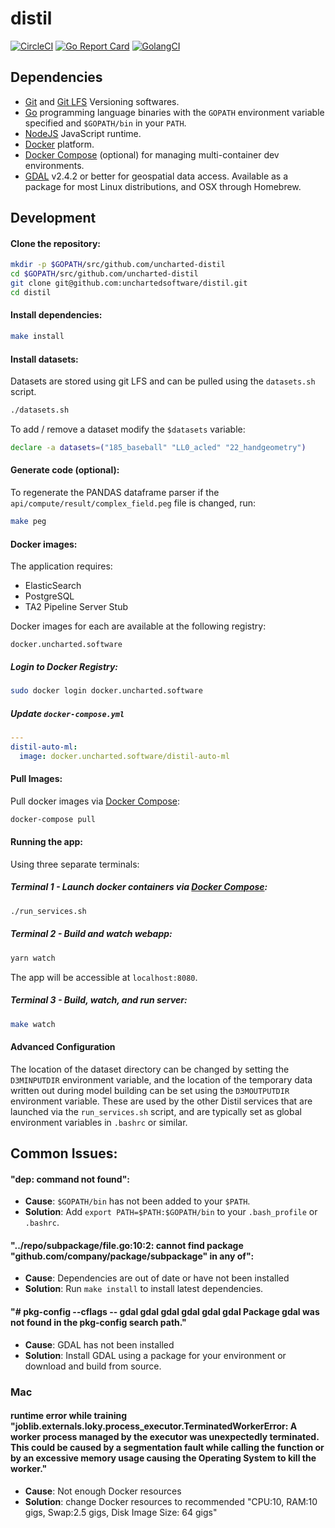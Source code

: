# distil

[![CircleCI](https://circleci.com/gh/uncharted-distil/distil/tree/master.svg?style=svg&&circle-token=ff61c235865dd699cc8b923035a80e6e8d39c63a)](https://circleci.com/gh/unchartedsoftware/distil/tree/master)
[![Go Report Card](https://goreportcard.com/badge/github.com/uncharted-distil/distil)](https://goreportcard.com/report/github.com/uncharted-distil/distil)
[![GolangCI](https://golangci.com/badges/github.com/uncharted-distil/distil.svg)](https://golangci.com/r/github.com/uncharted-distil/distil)

## Dependencies

- [Git](https://git-scm.com) and [Git LFS](https://git-lfs.github.com) Versioning softwares.
- [Go](https://golang.org/) programming language binaries with the `GOPATH` environment variable specified and `$GOPATH/bin` in your `PATH`.
- [NodeJS](http://nodejs.org/) JavaScript runtime.
- [Docker](https://www.docker.com/) platform.
- [Docker Compose](https://docs.docker.com/compose/) (optional) for managing multi-container dev environments.
- [GDAL](https://gdal.org/) v2.4.2 or better for geospatial data access. Available as a package for most Linux distributions, and OSX through Homebrew.

## Development

#### Clone the repository:

```bash
mkdir -p $GOPATH/src/github.com/uncharted-distil
cd $GOPATH/src/github.com/uncharted-distil
git clone git@github.com:unchartedsoftware/distil.git
cd distil
```

#### Install dependencies:

```bash
make install
```

#### Install datasets:

Datasets are stored using git LFS and can be pulled using the `datasets.sh` script.

```bash
./datasets.sh
```

To add / remove a dataset modify the `$datasets` variable:

```bash
declare -a datasets=("185_baseball" "LL0_acled" "22_handgeometry")
```

#### Generate code (optional):

To regenerate the PANDAS dataframe parser if the `api/compute/result/complex_field.peg` file is changed, run:

```bash
make peg
```

#### Docker images:

The application requires:

- ElasticSearch
- PostgreSQL
- TA2 Pipeline Server Stub

Docker images for each are available at the following registry:

```
docker.uncharted.software
```

##### Login to Docker Registry:

```bash
sudo docker login docker.uncharted.software
```

##### Update `docker-compose.yml`

```yaml
---
distil-auto-ml:
  image: docker.uncharted.software/distil-auto-ml
```

#### Pull Images:

Pull docker images via [Docker Compose](https://docs.docker.com/compose/):

```bash
docker-compose pull
```

#### Running the app:

Using three separate terminals:

##### Terminal 1 - Launch docker containers via [Docker Compose](https://docs.docker.com/compose/):

```bash
./run_services.sh
```

##### Terminal 2 - Build and watch webapp:

```bash
yarn watch
```

The app will be accessible at `localhost:8080`.

##### Terminal 3 - Build, watch, and run server:

```bash
make watch
```

#### Advanced Configuration

The location of the dataset directory can be changed by setting the `D3MINPUTDIR` environment variable, and the location of the temporary data written out during model building can be set using the `D3MOUTPUTDIR` environment variable. These are used by the other Distil services that are launched via the `run_services.sh` script, and are typically set as global environment variables in `.bashrc` or similar.

## Common Issues:

#### "dep: command not found":

- **Cause**: `$GOPATH/bin` has not been added to your `$PATH`.
- **Solution**: Add `export PATH=$PATH:$GOPATH/bin` to your `.bash_profile` or `.bashrc`.

#### "../repo/subpackage/file.go:10:2: cannot find package "github.com/company/package/subpackage" in any of":

- **Cause**: Dependencies are out of date or have not been installed
- **Solution**: Run `make install` to install latest dependencies.

#### "# pkg-config --cflags -- gdal gdal gdal gdal gdal gdal Package gdal was not found in the pkg-config search path."

- **Cause**: GDAL has not been installed
- **Solution**: Install GDAL using a package for your environment or download and build from source.

### Mac

#### runtime error while training "joblib.externals.loky.process_executor.TerminatedWorkerError: A worker process managed by the executor was unexpectedly terminated. This could be caused by a segmentation fault while calling the function or by an excessive memory usage causing the Operating System to kill the worker."

- **Cause**: Not enough Docker resources
- **Solution**: change Docker resources to recommended "CPU:10, RAM:10 gigs, Swap:2.5 gigs, Disk Image Size: 64 gigs"
